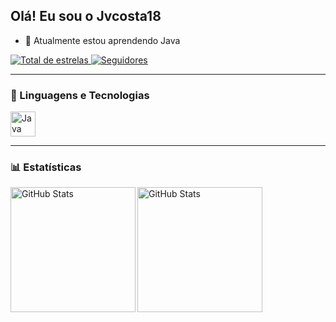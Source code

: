 ## Olá! Eu sou o Jvcosta18

- 🌱 Atualmente estou aprendendo Java  


<a href="https://github.com/Jvcosta18?tab=repositories&sort=stargazers">
    <img 
        alt="Total de estrelas" 
        title="Total de estrelas GitHub" 
        src="https://custom-icon-badges.demolab.com/github/stars/Jvcosta18?color=55960c&style=for-the-badge&labelColor=488207&logo=star&label=estrelas"
    />
</a>
<a href="https://github.com/Jvcosta18?tab=followers">
    <img 
        alt="Seguidores" 
        title="Me siga no GitHub" 
        src="https://custom-icon-badges.demolab.com/github/followers/Jvcosta18?color=236ad3&labelColor=1155ba&style=for-the-badge&logo=github&label=Seguidores&logoColor=white"
    />
</a>

---

### 🤖 Linguagens e Tecnologias

<img 
    alt="Java" 
    title="Java"
    width="40px" 
    style="padding-right: 10px;" 
    src="https://cdn.jsdelivr.net/gh/devicons/devicon/icons/java/java-original.svg"
/>

---

### 📊 Estatísticas

<img 
    alt="GitHub Stats" 
    height="200" 
    src="https://github-readme-stats.vercel.app/api?username=Jvcosta18&show_icons=true&theme=tokyonight&include_all_commits=true&locale=pt-br" 
/>
<img 
      align="left" 
      alt="GitHub Stats" 
      height="200" 
      src="https://github-readme-stats.vercel.app/api/top-langs/?username=Jvcosta18&theme=tokyonight&layout=compact&custom_title=Tecnologias&langs_count=9" 
  />
